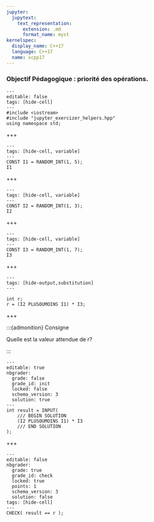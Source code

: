 ```yaml
---
jupyter:
  jupytext:
    text_representation:
      extension: .md
      format_name: myst
kernelspec:
  display_name: C++17
  language: C++17
  name: xcpp17
---
```


### Objectif Pédagogique : priorité des opérations.

```{code-cell} c++
---
editable: false
tags: [hide-cell]
---
#include <iostream>
#include "jupyter_exercizer_helpers.hpp"
using namespace std;
```

+++

```{code-cell} c++
---
tags: [hide-cell, variable]
---
CONST I1 = RANDOM_INT(1, 5);
I1
```

+++

```{code-cell} c++
---
tags: [hide-cell, variable]
---
CONST I2 = RANDOM_INT(1, 3);
I2
```

+++

```{code-cell} c++
---
tags: [hide-cell, variable]
---
CONST I3 = RANDOM_INT(1, 7);
I3
```

+++

```{code-cell} c++
---
tags: [hide-output,substitution]
---

int r;
r = (I2 PLUSOUMOINS I1) * I3;

```

+++

:::{admonition} Consigne

Quelle est la valeur attendue de r?

:::

```{code-cell}
---
editable: true
nbgrader:
  grade: false
  grade_id: init
  locked: false
  schema_version: 3
  solution: true
---
int result = INPUT(
    /// BEGIN SOLUTION
    (I2 PLUSOUMOINS I1) * I3
    /// END SOLUTION
);
```

+++

```{code-cell}
---
editable: false
nbgrader:
  grade: true
  grade_id: check
  locked: true
  points: 1
  schema_version: 3
  solution: false
tags: [hide-cell]
---
CHECK( result == r );
```
